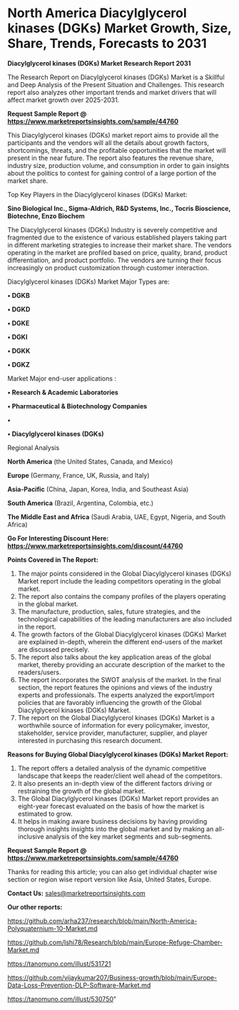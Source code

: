 # North America Diacylglycerol kinases (DGKs) Market Growth, Size, Share, Trends, Forecasts to 2031

<strong>Diacylglycerol kinases (DGKs) Market Research Report 2031</strong>

The Research Report on Diacylglycerol kinases (DGKs) Market is a Skillful and Deep Analysis of the Present Situation and Challenges. This research report also analyzes other important trends and market drivers that will affect market growth over 2025-2031.

<strong>Request Sample Report @ <a href=https://www.marketreportsinsights.com/sample/44760>https://www.marketreportsinsights.com/sample/44760</a></strong>

This Diacylglycerol kinases (DGKs) market report aims to provide all the participants and the vendors will all the details about growth factors, shortcomings, threats, and the profitable opportunities that the market will present in the near future. The report also features the revenue share, industry size, production volume, and consumption in order to gain insights about the politics to contest for gaining control of a large portion of the market share.

Top Key Players in the Diacylglycerol kinases (DGKs) Market:

<strong>Sino Biological Inc., Sigma-Aldrich, R&D Systems, Inc., Tocris Bioscience, Biotechne, Enzo Biochem</strong>

The Diacylglycerol kinases (DGKs) Industry is severely competitive and fragmented due to the existence of various established players taking part in different marketing strategies to increase their market share. The vendors operating in the market are profiled based on price, quality, brand, product differentiation, and product portfolio. The vendors are turning their focus increasingly on product customization through customer interaction.

Diacylglycerol kinases (DGKs) Market Major Types are:

<strong>•  DGKB

•  DGKD

•  DGKE

•  DGKI

•  DGKK

•  DGKZ</strong>

Market Major end-user applications :

<strong>•  Research & Academic Laboratories

•  Pharmaceutical & Biotechnology Companies

•  

•  Diacylglycerol kinases (DGKs)</strong>

Regional Analysis

</u><strong><b>North America</b></strong> (the United States, Canada, and Mexico)

<strong><b>Europe </b></strong>(Germany, France, UK, Russia, and Italy)

<strong><b>Asia-Pacific</b></strong> (China, Japan, Korea, India, and Southeast Asia)

<strong><b>South America</b></strong> (Brazil, Argentina, Colombia, etc.)

<strong><b>The Middle East and Africa</b></strong> (Saudi Arabia, UAE, Egypt, Nigeria, and South Africa)

<strong>Go For Interesting Discount Here: <a href=https://www.marketreportsinsights.com/discount/44760>https://www.marketreportsinsights.com/discount/44760</a></strong>

<strong>Points Covered in The Report:</strong>
<ol>
  <li>The major points considered in the Global Diacylglycerol kinases (DGKs) Market report include the leading competitors operating in the global market.</li>
  <li>The report also contains the company profiles of the players operating in the global market.</li>
  <li>The manufacture, production, sales, future strategies, and the technological capabilities of the leading manufacturers are also included in the report.</li>
  <li>The growth factors of the Global Diacylglycerol kinases (DGKs) Market are explained in-depth, wherein the different end-users of the market are discussed precisely.</li>
  <li>The report also talks about the key application areas of the global market, thereby providing an accurate description of the market to the readers/users.</li>
  <li>The report incorporates the SWOT analysis of the market. In the final section, the report features the opinions and views of the industry experts and professionals. The experts analyzed the export/import policies that are favorably influencing the growth of the Global Diacylglycerol kinases (DGKs) Market.</li>
  <li>The report on the Global Diacylglycerol kinases (DGKs) Market is a worthwhile source of information for every policymaker, investor, stakeholder, service provider, manufacturer, supplier, and player interested in purchasing this research document.</li>
</ol>
<strong>Reasons for Buying Global Diacylglycerol kinases (DGKs) Market Report:</strong>

<ol>
  <li>The report offers a detailed analysis of the dynamic competitive landscape that keeps the reader/client well ahead of the competitors.</li>
  <li>It also presents an in-depth view of the different factors driving or restraining the growth of the global market.</li>
  <li>The Global Diacylglycerol kinases (DGKs) Market report provides an eight-year forecast evaluated on the basis of how the market is estimated to grow.</li>
  <li>It helps in making aware business decisions by having providing thorough insights insights into the global market and by making an all-inclusive analysis of the key market segments and sub-segments.</li>
</ol>
<strong>Request Sample Report @ <a href=https://www.marketreportsinsights.com/sample/44760>https://www.marketreportsinsights.com/sample/44760</a></strong>


Thanks for reading this article; you can also get individual chapter wise section or region wise report version like Asia, United States, Europe.

<strong>Contact Us:</strong>
sales@marketreportsinsights.com

<strong>Our other reports:</strong>

<a href=https://github.com/arha237/research/blob/main/North-America-Polyquaternium-10-Market.md>https://github.com/arha237/research/blob/main/North-America-Polyquaternium-10-Market.md</a>

<a href=https://github.com/Ishi78/Research/blob/main/Europe-Refuge-Chamber-Market.md>https://github.com/Ishi78/Research/blob/main/Europe-Refuge-Chamber-Market.md</a>

<a href=https://tanomuno.com/illust/531721>https://tanomuno.com/illust/531721</a>

<a href=https://github.com/vijaykumar207/Business-growth/blob/main/Europe-Data-Loss-Prevention-DLP-Software-Market.md>https://github.com/vijaykumar207/Business-growth/blob/main/Europe-Data-Loss-Prevention-DLP-Software-Market.md</a>

<a href=https://tanomuno.com/illust/530750>https://tanomuno.com/illust/530750</a>"
